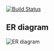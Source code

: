 [![Build Status](https://travis-ci.org/tarekauel/tkpraktikum.svg?branch=master)](https://travis-ci.org/tarekauel/tkpraktikum)

## ER diagram ##
![ER diagram](https://rawgit.com/tarekauel/tkpraktikum/master/doc/ER.svg)

